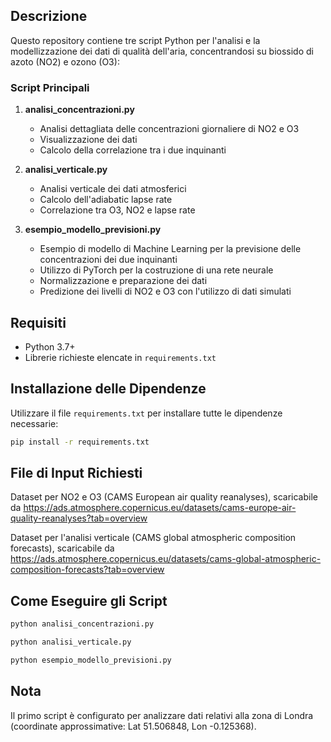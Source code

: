 
## Descrizione 
Questo repository contiene tre script Python per l'analisi e la modellizzazione dei dati di qualità dell'aria, concentrandosi su biossido di azoto (NO2) e ozono (O3):

### Script Principali
1. **analisi_concentrazioni.py**
   - Analisi dettagliata delle concentrazioni giornaliere di NO2 e O3
   - Visualizzazione dei dati
   - Calcolo della correlazione tra i due inquinanti

2. **analisi_verticale.py**
   - Analisi verticale dei dati atmosferici
   - Calcolo dell'adiabatic lapse rate
   - Correlazione tra O3, NO2 e lapse rate

3. **esempio_modello_previsioni.py**
   - Esempio di modello di Machine Learning per la previsione delle concentrazioni dei due inquinanti
   - Utilizzo di PyTorch per la costruzione di una rete neurale 
   - Normalizzazione e preparazione dei dati
   - Predizione dei livelli di NO2 e O3 con l'utilizzo di dati simulati

## Requisiti
- Python 3.7+
- Librerie richieste elencate in `requirements.txt`

## Installazione delle Dipendenze
Utilizzare il file `requirements.txt` per installare tutte le dipendenze necessarie:
```bash
pip install -r requirements.txt
```

## File di Input Richiesti
Dataset per NO2 e O3 (CAMS European air quality reanalyses), scaricabile da https://ads.atmosphere.copernicus.eu/datasets/cams-europe-air-quality-reanalyses?tab=overview 

Dataset per l'analisi verticale (CAMS global atmospheric composition forecasts), scaricabile da https://ads.atmosphere.copernicus.eu/datasets/cams-global-atmospheric-composition-forecasts?tab=overview

## Come Eseguire gli Script
```bash
python analisi_concentrazioni.py

python analisi_verticale.py

python esempio_modello_previsioni.py
```
## Nota
Il primo script è configurato per analizzare dati relativi alla zona di Londra (coordinate approssimative: Lat 51.506848, Lon -0.125368).

